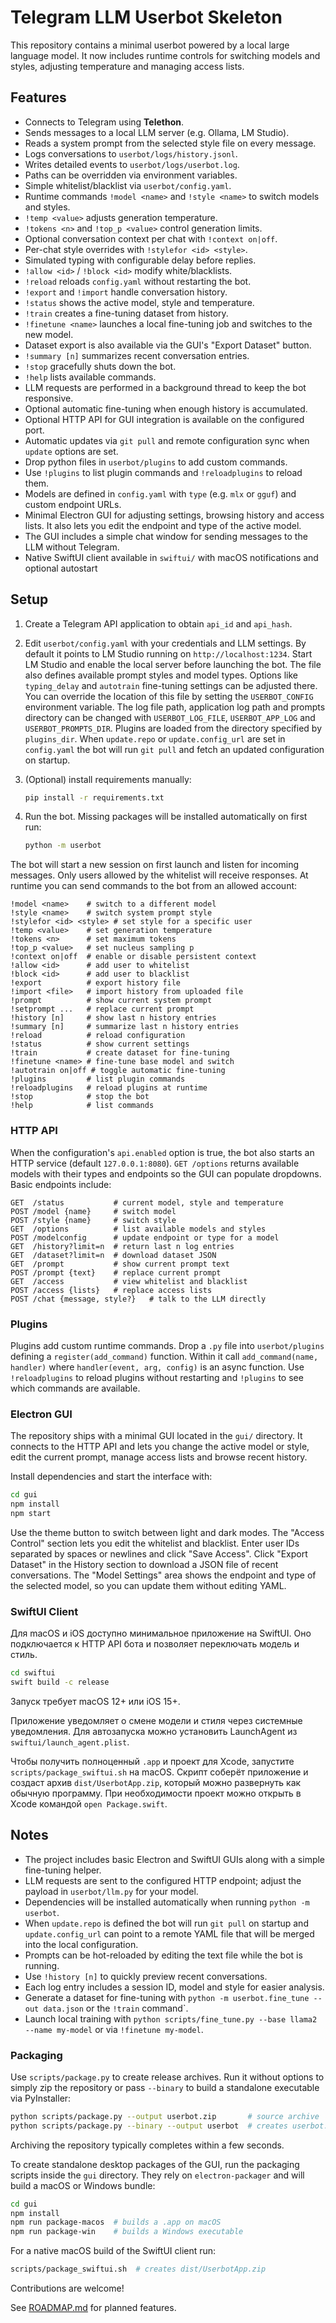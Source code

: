 # Telegram LLM Userbot Skeleton

This repository contains a minimal userbot powered by a local large language model.
It now includes runtime controls for switching models and styles, adjusting temperature
and managing access lists.

## Features

- Connects to Telegram using **Telethon**.
- Sends messages to a local LLM server (e.g. Ollama, LM Studio).
- Reads a system prompt from the selected style file on every message.
- Logs conversations to `userbot/logs/history.jsonl`.
- Writes detailed events to `userbot/logs/userbot.log`.
- Paths can be overridden via environment variables.
- Simple whitelist/blacklist via `userbot/config.yaml`.
- Runtime commands `!model <name>` and `!style <name>` to switch models and styles.
- `!temp <value>` adjusts generation temperature.
- `!tokens <n>` and `!top_p <value>` control generation limits.
- Optional conversation context per chat with `!context on|off`.
- Per-chat style overrides with `!stylefor <id> <style>`.
- Simulated typing with configurable delay before replies.
- `!allow <id>` / `!block <id>` modify white/blacklists.
- `!reload` reloads `config.yaml` without restarting the bot.
- `!export` and `!import` handle conversation history.
- `!status` shows the active model, style and temperature.
- `!train` creates a fine-tuning dataset from history.
- `!finetune <name>` launches a local fine-tuning job and switches to the new model.
- Dataset export is also available via the GUI's "Export Dataset" button.
- `!summary [n]` summarizes recent conversation entries.
- `!stop` gracefully shuts down the bot.
- `!help` lists available commands.
- LLM requests are performed in a background thread to keep the bot responsive.
- Optional automatic fine-tuning when enough history is accumulated.
- Optional HTTP API for GUI integration is available on the configured port.
- Automatic updates via `git pull` and remote configuration sync when `update`
  options are set.
- Drop python files in `userbot/plugins` to add custom commands.
- Use `!plugins` to list plugin commands and `!reloadplugins` to reload them.
- Models are defined in `config.yaml` with `type` (e.g. `mlx` or `gguf`) and
  custom endpoint URLs.
- Minimal Electron GUI for adjusting settings, browsing history and access lists.
  It also lets you edit the endpoint and type of the active model.
- The GUI includes a simple chat window for sending messages to the LLM without Telegram.
- Native SwiftUI client available in `swiftui/` with macOS notifications and optional autostart

## Setup

1. Create a Telegram API application to obtain `api_id` and `api_hash`.
2. Edit `userbot/config.yaml` with your credentials and LLM settings.
   By default it points to LM Studio running on `http://localhost:1234`.
   Start LM Studio and enable the local server before launching the bot.
   The file also defines available prompt styles and model types.
   Options like `typing_delay` and `autotrain` fine-tuning settings can be adjusted there.
   You can override the location of this file by setting the `USERBOT_CONFIG`
   environment variable.
    The log file path, application log path and prompts directory can be
    changed with `USERBOT_LOG_FILE`, `USERBOT_APP_LOG` and
    `USERBOT_PROMPTS_DIR`.
  Plugins are loaded from the directory specified by `plugins_dir`.
  When `update.repo` or `update.config_url` are set in `config.yaml` the bot
  will run `git pull` and fetch an updated configuration on startup.
3. (Optional) install requirements manually:

   ```bash
   pip install -r requirements.txt
   ```

4. Run the bot. Missing packages will be installed automatically on first run:

   ```bash
   python -m userbot
   ```

The bot will start a new session on first launch and listen for incoming messages.
Only users allowed by the whitelist will receive responses.
At runtime you can send commands to the bot from an allowed account:

```
!model <name>    # switch to a different model
!style <name>    # switch system prompt style
!stylefor <id> <style> # set style for a specific user
!temp <value>    # set generation temperature
!tokens <n>      # set maximum tokens
!top_p <value>   # set nucleus sampling p
!context on|off  # enable or disable persistent context
!allow <id>      # add user to whitelist
!block <id>      # add user to blacklist
!export          # export history file
!import <file>   # import history from uploaded file
!prompt          # show current system prompt
!setprompt ...   # replace current prompt
!history [n]     # show last n history entries
!summary [n]     # summarize last n history entries
!reload          # reload configuration
!status          # show current settings
!train           # create dataset for fine-tuning
!finetune <name> # fine-tune base model and switch
!autotrain on|off # toggle automatic fine-tuning
!plugins         # list plugin commands
!reloadplugins   # reload plugins at runtime
!stop            # stop the bot
!help            # list commands
```

### HTTP API

When the configuration's `api.enabled` option is true, the bot also starts an HTTP service (default `127.0.0.1:8080`).
`GET /options` returns available models with their types and endpoints so the GUI can populate dropdowns.
Basic endpoints include:

```
GET  /status           # current model, style and temperature
POST /model {name}     # switch model
POST /style {name}     # switch style
GET  /options          # list available models and styles
POST /modelconfig      # update endpoint or type for a model
GET  /history?limit=n  # return last n log entries
GET  /dataset?limit=n  # download dataset JSON
GET  /prompt           # show current prompt text
POST /prompt {text}    # replace current prompt
GET  /access           # view whitelist and blacklist
POST /access {lists}   # replace access lists
POST /chat {message, style?}   # talk to the LLM directly
```

### Plugins

Plugins add custom runtime commands. Drop a `.py` file into `userbot/plugins`
defining a `register(add_command)` function. Within it call
`add_command(name, handler)` where ``handler(event, arg, config)`` is an async
function. Use `!reloadplugins` to reload plugins without restarting and
`!plugins` to see which commands are available.

### Electron GUI

The repository ships with a minimal GUI located in the `gui/` directory. It
connects to the HTTP API and lets you change the active model or style,
edit the current prompt, manage access lists and browse recent history.

Install dependencies and start the interface with:

```bash
cd gui
npm install
npm start
```

Use the theme button to switch between light and dark modes.
The "Access Control" section lets you edit the whitelist and blacklist. Enter user IDs separated by spaces or newlines and click "Save Access".
Click "Export Dataset" in the History section to download a JSON file of recent conversations.
The "Model Settings" area shows the endpoint and type of the selected model, so you can update them without editing YAML.


### SwiftUI Client

Для macOS и iOS доступно минимальное приложение на SwiftUI. Оно подключается к HTTP API бота и позволяет переключать модель и стиль.

```bash
cd swiftui
swift build -c release
```

Запуск требует macOS 12+ или iOS 15+.

Приложение уведомляет о смене модели и стиля через системные уведомления.
Для автозапуска можно установить LaunchAgent из `swiftui/launch_agent.plist`.

Чтобы получить полноценный `.app` и проект для Xcode, запустите
`scripts/package_swiftui.sh` на macOS. Скрипт соберёт приложение и создаст
архив `dist/UserbotApp.zip`, который можно развернуть как обычную программу.
При необходимости проект можно открыть в Xcode командой `open Package.swift`.

## Notes

- The project includes basic Electron and SwiftUI GUIs along with a simple
  fine-tuning helper.
- LLM requests are sent to the configured HTTP endpoint; adjust the payload in
  `userbot/llm.py` for your model.
- Dependencies will be installed automatically when running `python -m userbot`.
- When `update.repo` is defined the bot will run `git pull` on startup and
  `update.config_url` can point to a remote YAML file that will be merged into
  the local configuration.
- Prompts can be hot-reloaded by editing the text file while the bot is running.
- Use `!history [n]` to quickly preview recent conversations.
- Each log entry includes a session ID, model and style for easier analysis.
- Generate a dataset for fine-tuning with `python -m userbot.fine_tune --out data.json` or the `!train` command`.
- Launch local training with `python scripts/fine_tune.py --base llama2 --name my-model` or via `!finetune my-model`.

### Packaging

Use `scripts/package.py` to create release archives.
Run it without options to simply zip the repository or pass `--binary` to build
a standalone executable via PyInstaller:

```bash
python scripts/package.py --output userbot.zip       # source archive
python scripts/package.py --binary --output userbot  # creates userbot.zip with an executable
```

Archiving the repository typically completes within a few seconds.

To create standalone desktop packages of the GUI, run the packaging scripts
inside the `gui` directory. They rely on `electron-packager` and will build a
macOS or Windows bundle:

```bash
cd gui
npm install
npm run package-macos  # builds a .app on macOS
npm run package-win    # builds a Windows executable
```

For a native macOS build of the SwiftUI client run:

```bash
scripts/package_swiftui.sh  # creates dist/UserbotApp.zip
```


Contributions are welcome!

See [ROADMAP.md](ROADMAP.md) for planned features.
